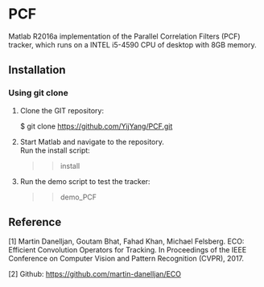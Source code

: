 # PCF

Matlab R2016a implementation of the Parallel Correlation Filters (PCF) tracker, which runs on a INTEL i5-4590 CPU of desktop with 8GB memory.

## Installation

### Using git clone

1. Clone the GIT repository:

   $ git clone https://github.com/YijYang/PCF.git

2. Start Matlab and navigate to the repository.  
   Run the install script:

   >> install

3. Run the demo script to test the tracker:

   >> demo_PCF
   
## Reference

[1] Martin Danelljan, Goutam Bhat, Fahad Khan, Michael Felsberg. ECO: Efficient Convolution Operators for Tracking. In Proceedings of the IEEE Conference on Computer Vision and Pattern Recognition (CVPR), 2017.

[2] Github: https://github.com/martin-danelljan/ECO 
